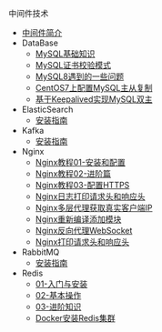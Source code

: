 中间件技术

* [中间件简介](markdown/CloudNative/Middleware/_readme.md)
* DataBase
    * [MySQL基础知识](markdown/CloudNative/Middleware/Database/MySQL基础知识.md)
    * [MySQL证书校验模式](markdown/CloudNative/Middleware/Database/MySQL证书校验模式.md)
    * [MySQL8遇到的一些问题](markdown/CloudNative/Middleware/Database/MySQL8遇到的一些问题.md)
    * [CentOS7上配置MySQL主从复制](markdown/CloudNative/Middleware/Database/CentOS7上配置MySQL主从复制.md)
    * [基于Keepalived实现MySQL双主](markdown/CloudNative/Middleware/Database/基于Keepalived实现MySQL双主.md)
* ElasticSearch
    * [安装指南](markdown/CloudNative/Middleware/ElasticSearch/安装指南.md)
* Kafka
    * [安装指南](markdown/CloudNative/Middleware/Kafka/安装指南.md)
* Nginx
    * [Nginx教程01-安装和配置](markdown/CloudNative/Middleware/Nginx/Nginx教程01-安装和配置.md)
    * [Nginx教程02-进阶篇](markdown/CloudNative/Middleware/Nginx/Nginx教程02-进阶篇.md)
    * [Nginx教程03-配置HTTPS](markdown/CloudNative/Middleware/Nginx/Nginx教程03-配置HTTPS.md)
    * [Nginx日志打印请求头和响应头](markdown/CloudNative/Middleware/Nginx/Nginx日志打印请求头和响应头.md)
    * [Nginx多层代理获取真实客户端IP](markdown/CloudNative/Middleware/Nginx/Nginx多层代理获取真实客户端IP.md)
    * [Nginx重新编译添加模块](markdown/CloudNative/Middleware/Nginx/Nginx重新编译添加模块.md)
    * [Nginx反向代理WebSocket](markdown/CloudNative/Middleware/Nginx/Nginx反向代理WebSocket.md)
    * [Nginx打印请求头和响应头](markdown/CloudNative/Middleware/Nginx/Nginx打印请求头和响应头.md)
* RabbitMQ
    * [安装指南](markdown/CloudNative/Middleware/RabbitMQ/安装指南.md)
* Redis
    * [01-入门与安装](markdown/CloudNative/Middleware/Redis/01-入门与安装.md)
    * [02-基本操作](markdown/CloudNative/Middleware/Redis/02-基本操作.md)
    * [03-进阶知识](markdown/CloudNative/Middleware/Redis/03-进阶知识.md)
    * [Docker安装Redis集群](markdown/CloudNative/Middleware/Redis/Docker安装Redis集群.md)
